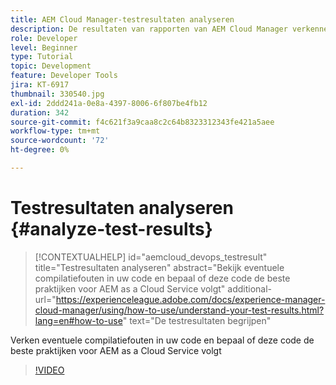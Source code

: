```yaml
---
title: AEM Cloud Manager-testresultaten analyseren
description: De resultaten van rapporten van AEM Cloud Manager verkennen en corrigeren
role: Developer
level: Beginner
type: Tutorial
topic: Development
feature: Developer Tools
jira: KT-6917
thumbnail: 330540.jpg
exl-id: 2ddd241a-0e8a-4397-8006-6f807be4fb12
duration: 342
source-git-commit: f4c621f3a9caa8c2c64b8323312343fe421a5aee
workflow-type: tm+mt
source-wordcount: '72'
ht-degree: 0%

---
```


# Testresultaten analyseren {#analyze-test-results}

>[!CONTEXTUALHELP]
>id="aemcloud_devops_testresult"
>title="Testresultaten analyseren"
>abstract="Bekijk eventuele compilatiefouten in uw code en bepaal of deze code de beste praktijken voor AEM as a Cloud Service volgt"
>additional-url="https://experienceleague.adobe.com/docs/experience-manager-cloud-manager/using/how-to-use/understand-your-test-results.html?lang=en#how-to-use" text="De testresultaten begrijpen"

Verken eventuele compilatiefouten in uw code en bepaal of deze code de beste praktijken voor AEM as a Cloud Service volgt

>[!VIDEO](https://video.tv.adobe.com/v/330540?quality=12&learn=on)
